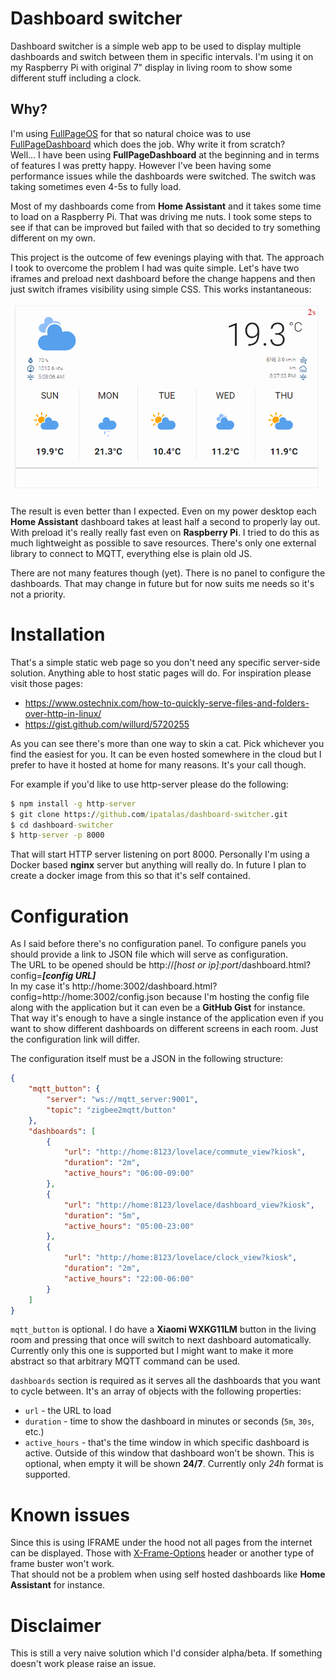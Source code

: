 # Dashboard switcher

Dashboard switcher is a simple web app to be used to display multiple dashboards and switch between them in specific intervals.
I'm using it on my Raspberry Pi with original 7" display in living room to show some different stuff including a clock.

## Why?

I'm using [FullPageOS](https://github.com/guysoft/FullPageOS/) for that so natural choice was to use [FullPageDashboard](https://github.com/amitdar/FullPageDashboard) which does the job. Why write it from scratch?  
Well... I have been using **FullPageDashboard** at the beginning and in terms of features I was pretty happy.
However I've been having some performance issues while the dashboards were switched. The switch was taking sometimes even 4-5s to fully load.

Most of my dashboards come from **Home Assistant** and it takes some time to load on a Raspberry Pi. That was driving me nuts. I took some steps to see if that can be improved but failed with that so decided to try something different on my own.

This project is the outcome of few evenings playing with that. The approach I took to overcome the problem I had was quite simple. Let's have two iframes and preload next dashboard before the change happens and then just switch iframes visibility using simple CSS. This works instantaneous:

![Demo](dashboard-switcher.gif)

The result is even better than I expected. Even on my power desktop each **Home Assistant** dashboard takes at least half a second to properly lay out. With preload it's really really fast even on **Raspberry Pi**. I tried to do this as much lightweight as possible to save resources. There's only one external library to connect to MQTT, everything else is plain old JS.

There are not many features though (yet). There is no panel to configure the dashboards. That may change in future but for now suits me needs so it's not a priority.

# Installation

That's a simple static web page so you don't need any specific server-side solution. Anything able to host static pages will do. For inspiration please visit those pages:

- https://www.ostechnix.com/how-to-quickly-serve-files-and-folders-over-http-in-linux/
- https://gist.github.com/willurd/5720255

As you can see there's more than one way to skin a cat. Pick whichever you find the easiest for you. It can be even hosted somewhere in the cloud but I prefer to have it hosted at home for many reasons. It's your call though.

For example if you'd like to use http-server please do the following:

```cmd
$ npm install -g http-server
$ git clone https://github.com/ipatalas/dashboard-switcher.git
$ cd dashboard-switcher
$ http-server -p 8000
```

That will start HTTP server listening on port 8000.
Personally I'm using a Docker based **nginx** server but anything will really do. In future I plan to create a docker image from this so that it's self contained.

# Configuration

As I said before there's no configuration panel. To configure panels you should provide a link to JSON file which will serve as configuration.  
The URL to be opened should be http://*[host or ip]*:*port*/dashboard.html?config=***[config URL]***  
In my case it's http://home:3002/dashboard.html?config=http://home:3002/config.json because I'm hosting the config file along with the application but it can even be a **GitHub Gist** for instance. That way it's enough to have a single instance of the application even if you want to show different dashboards on different screens in each room. Just the configuration link will differ.

The configuration itself must be a JSON in the following structure:
```JSON
{
    "mqtt_button": {
        "server": "ws://mqtt_server:9001",
        "topic": "zigbee2mqtt/button"
    },
    "dashboards": [
        {
            "url": "http://home:8123/lovelace/commute_view?kiosk",
            "duration": "2m",
            "active_hours": "06:00-09:00"
        },
        {
            "url": "http://home:8123/lovelace/dashboard_view?kiosk",
            "duration": "5m",
            "active_hours": "05:00-23:00"
        },
        {
            "url": "http://home:8123/lovelace/clock_view?kiosk",
            "duration": "2m",
            "active_hours": "22:00-06:00"
        }
    ]
}
```

`mqtt_button` is optional. I do have a **Xiaomi WXKG11LM** button in the living room and pressing that once will switch to next dashboard automatically. Currently only this one is supported but I might want to make it more abstract so that arbitrary MQTT command can be used.

`dashboards` section is required as it serves all the dashboards that you want to cycle between. It's an array of objects with the following properties:
- `url` - the URL to load
- `duration` - time to show the dashboard in minutes or seconds (`5m`, `30s`, etc.)
- `active_hours` - that's the time window in which specific dashboard is active. Outside of this window that dashboard won't be shown. This is optional, when empty it will be shown **24/7**. Currently only *24h* format is supported.

# Known issues

Since this is using IFRAME under the hood not all pages from the internet can be displayed. Those with [X-Frame-Options](https://developer.mozilla.org/en-US/docs/Web/HTTP/Headers/X-Frame-Options) header or another type of frame buster won't work.  
That should not be a problem when using self hosted dashboards like **Home Assistant** for instance.

# Disclaimer

This is still a very naive solution which I'd consider alpha/beta. If something doesn't work please raise an issue.